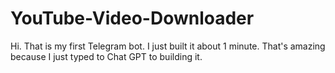 # YouTube-Video-Downloader
Hi.
That is my first Telegram bot.
I just built it about 1 minute.
That's amazing because I just typed to Chat GPT to building it. 
